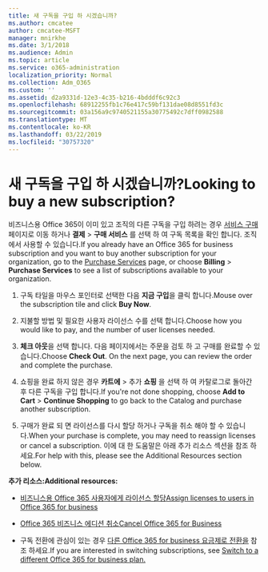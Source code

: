 ```yaml
---
title: 새 구독을 구입 하 시겠습니까?
ms.author: cmcatee
author: cmcatee-MSFT
manager: mnirkhe
ms.date: 3/1/2018
ms.audience: Admin
ms.topic: article
ms.service: o365-administration
localization_priority: Normal
ms.collection: Adm_O365
ms.custom: ''
ms.assetid: d2a9331d-12e3-4c35-b216-4bdddf6c92c3
ms.openlocfilehash: 68912255fb1c76e417c59bf131dae08d8551fd3c
ms.sourcegitcommit: 03a156a9c9740521155a30775492c7dff0982588
ms.translationtype: MT
ms.contentlocale: ko-KR
ms.lasthandoff: 03/22/2019
ms.locfileid: "30757320"
---
```

# <a name="looking-to-buy-a-new-subscription"></a><span data-ttu-id="25b19-102">새 구독을 구입 하 시겠습니까?</span><span class="sxs-lookup"><span data-stu-id="25b19-102">Looking to buy a new subscription?</span></span>

<span data-ttu-id="25b19-103">비즈니스용 Office 365이 이미 있고 조직의 다른 구독을 구입 하려는 경우 [서비스 구매](https://go.microsoft.com/fwlink/p/?linkid=868433) 페이지로 이동 하거나 **결제** \> **구매 서비스** 를 선택 하 여 구독 목록을 확인 합니다. 조직에서 사용할 수 있습니다.</span><span class="sxs-lookup"><span data-stu-id="25b19-103">If you already have an Office 365 for business subscription and you want to buy another subscription for your organization, go to the [Purchase Services](https://go.microsoft.com/fwlink/p/?linkid=868433) page, or choose **Billing** \> **Purchase Services** to see a list of subscriptions available to your organization.</span></span> 
  
1. <span data-ttu-id="25b19-104">구독 타일을 마우스 포인터로 선택한 다음 **지금 구입**을 클릭 합니다.</span><span class="sxs-lookup"><span data-stu-id="25b19-104">Mouse over the subscription tile and click **Buy Now**.</span></span>
    
2. <span data-ttu-id="25b19-105">지불할 방법 및 필요한 사용자 라이선스 수를 선택 합니다.</span><span class="sxs-lookup"><span data-stu-id="25b19-105">Choose how you would like to pay, and the number of user licenses needed.</span></span>
    
3. <span data-ttu-id="25b19-106">**체크 아웃**을 선택 합니다. 다음 페이지에서는 주문을 검토 하 고 구매를 완료할 수 있습니다.</span><span class="sxs-lookup"><span data-stu-id="25b19-106">Choose **Check Out**. On the next page, you can review the order and complete the purchase.</span></span>
    
4. <span data-ttu-id="25b19-107">쇼핑을 완료 하지 않은 경우 **카트에** \> 추가 **쇼핑** 을 선택 하 여 카탈로그로 돌아간 후 다른 구독을 구입 합니다.</span><span class="sxs-lookup"><span data-stu-id="25b19-107">If you're not done shopping, choose **Add to Cart** \> **Continue Shopping** to go back to the Catalog and purchase another subscription.</span></span> 
    
5. <span data-ttu-id="25b19-108">구매가 완료 되 면 라이선스를 다시 할당 하거나 구독을 취소 해야 할 수 있습니다.</span><span class="sxs-lookup"><span data-stu-id="25b19-108">When your purchase is complete, you may need to reassign licenses or cancel a subscription.</span></span> <span data-ttu-id="25b19-109">이에 대 한 도움말은 아래 추가 리소스 섹션을 참조 하세요.</span><span class="sxs-lookup"><span data-stu-id="25b19-109">For help with this, please see the Additional Resources section below.</span></span>
    
 <span data-ttu-id="25b19-110">**추가 리소스:**</span><span class="sxs-lookup"><span data-stu-id="25b19-110">**Additional resources:**</span></span>
  
- [<span data-ttu-id="25b19-111">비즈니스용 Office 365 사용자에게 라이선스 할당</span><span class="sxs-lookup"><span data-stu-id="25b19-111">Assign licenses to users in Office 365 for business</span></span>](https://support.office.com/article/997596b5-4173-4627-b915-36abac6786dc)
    
- [<span data-ttu-id="25b19-112">Office 365 비즈니스 에디션 취소</span><span class="sxs-lookup"><span data-stu-id="25b19-112">Cancel Office 365 for Business</span></span>](https://support.office.com/article/b1bc0bef-4608-4601-813a-cdd9f746709a)
    
- <span data-ttu-id="25b19-113">구독 전환에 관심이 있는 경우 [다른 Office 365 for business 요금제로 전환을](https://support.office.com/article/73318661-8f33-478b-bcc7-fb8d69dbb22a) 참조 하세요.</span><span class="sxs-lookup"><span data-stu-id="25b19-113">If you are interested in switching subscriptions, see [Switch to a different Office 365 for business plan.](https://support.office.com/article/73318661-8f33-478b-bcc7-fb8d69dbb22a)</span></span>
    

